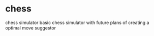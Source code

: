 # chess
chess simulator
basic chess simulator with future plans of creating a optimal move suggestor
